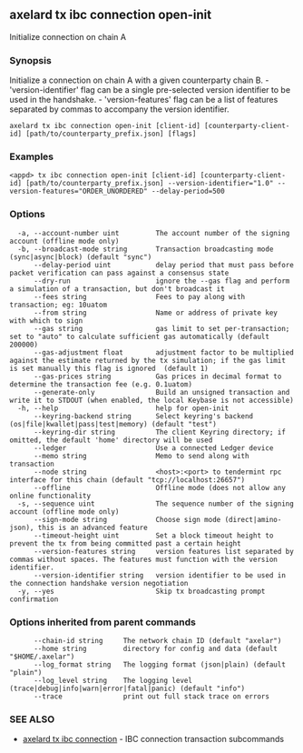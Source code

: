 ## axelard tx ibc connection open-init

Initialize connection on chain A

### Synopsis

Initialize a connection on chain A with a given counterparty chain B.
\- 'version-identifier' flag can be a single pre-selected version identifier to be used in the handshake.
\- 'version-features' flag can be a list of features separated by commas to accompany the version identifier.

```
axelard tx ibc connection open-init [client-id] [counterparty-client-id] [path/to/counterparty_prefix.json] [flags]
```

### Examples

```
<appd> tx ibc connection open-init [client-id] [counterparty-client-id] [path/to/counterparty_prefix.json] --version-identifier="1.0" --version-features="ORDER_UNORDERED" --delay-period=500
```

### Options

```
  -a, --account-number uint         The account number of the signing account (offline mode only)
  -b, --broadcast-mode string       Transaction broadcasting mode (sync|async|block) (default "sync")
      --delay-period uint           delay period that must pass before packet verification can pass against a consensus state
      --dry-run                     ignore the --gas flag and perform a simulation of a transaction, but don't broadcast it
      --fees string                 Fees to pay along with transaction; eg: 10uatom
      --from string                 Name or address of private key with which to sign
      --gas string                  gas limit to set per-transaction; set to "auto" to calculate sufficient gas automatically (default 200000)
      --gas-adjustment float        adjustment factor to be multiplied against the estimate returned by the tx simulation; if the gas limit is set manually this flag is ignored  (default 1)
      --gas-prices string           Gas prices in decimal format to determine the transaction fee (e.g. 0.1uatom)
      --generate-only               Build an unsigned transaction and write it to STDOUT (when enabled, the local Keybase is not accessible)
  -h, --help                        help for open-init
      --keyring-backend string      Select keyring's backend (os|file|kwallet|pass|test|memory) (default "test")
      --keyring-dir string          The client Keyring directory; if omitted, the default 'home' directory will be used
      --ledger                      Use a connected Ledger device
      --memo string                 Memo to send along with transaction
      --node string                 <host>:<port> to tendermint rpc interface for this chain (default "tcp://localhost:26657")
      --offline                     Offline mode (does not allow any online functionality
  -s, --sequence uint               The sequence number of the signing account (offline mode only)
      --sign-mode string            Choose sign mode (direct|amino-json), this is an advanced feature
      --timeout-height uint         Set a block timeout height to prevent the tx from being committed past a certain height
      --version-features string     version features list separated by commas without spaces. The features must function with the version identifier.
      --version-identifier string   version identifier to be used in the connection handshake version negotiation
  -y, --yes                         Skip tx broadcasting prompt confirmation
```

### Options inherited from parent commands

```
      --chain-id string     The network chain ID (default "axelar")
      --home string         directory for config and data (default "$HOME/.axelar")
      --log_format string   The logging format (json|plain) (default "plain")
      --log_level string    The logging level (trace|debug|info|warn|error|fatal|panic) (default "info")
      --trace               print out full stack trace on errors
```

### SEE ALSO

- [axelard tx ibc connection](axelard_tx_ibc_connection.md)	 - IBC connection transaction subcommands
